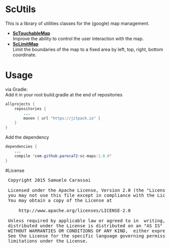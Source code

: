# ScUtils
This is a library of utilities classes for the (google) map management.

- **[ScTouchableMap](ScTouchableMap.md)**<br />
Improve the ability to control the user interaction with the map.
- **[ScLimitMap](ScLimitMap.md)**<br />
Limit the boundaries of the map to a fixed area by left, top, right, bottom coordinate.

# Usage

via Gradle:
<br />
Add it in your root build.gradle at the end of repositories
```java
allprojects {
	repositories {
		...
		maven { url "https://jitpack.io" }
	}
}
```

Add the dependency
```java
dependencies {
    ...
    compile 'com.github.paroca72:sc-maps:1.0.0'
}
```

#License
<pre>
 Copyright 2015 Samuele Carassai

 Licensed under the Apache License, Version 2.0 (the "License");
 you may not use this file except in compliance with the License.
 You may obtain a copy of the License at

     http://www.apache.org/licenses/LICENSE-2.0

 Unless required by applicable law or agreed to in  writing, software
 distributed under the License is distributed on an "AS IS" BASIS,
 WITHOUT WARRANTIES OR CONDITIONS OF ANY KIND,  either express or implied.
 See the License for the specific language governing permissions and
 limitations under the License.
</pre>
